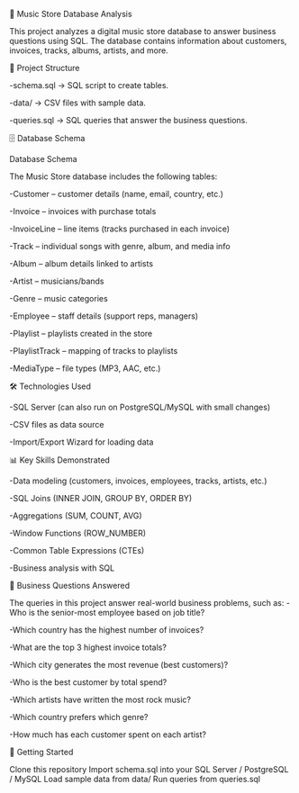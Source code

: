 🎵 Music Store Database Analysis

This project analyzes a digital music store database to answer business questions using SQL. The database contains information about customers, invoices, tracks, albums, artists, and more.

📂 Project Structure

-schema.sql → SQL script to create tables.

-data/ → CSV files with sample data.

-queries.sql → SQL queries that answer the business questions.

🗄️ Database Schema

Database Schema

The Music Store database includes the following tables:

-Customer – customer details (name, email, country, etc.)

-Invoice – invoices with purchase totals

-InvoiceLine – line items (tracks purchased in each invoice)

-Track – individual songs with genre, album, and media info

-Album – album details linked to artists

-Artist – musicians/bands

-Genre – music categories

-Employee – staff details (support reps, managers)

-Playlist – playlists created in the store

-PlaylistTrack – mapping of tracks to playlists

-MediaType – file types (MP3, AAC, etc.)

🛠️ Technologies Used

-SQL Server (can also run on PostgreSQL/MySQL with small changes)

-CSV files as data source

-Import/Export Wizard for loading data

📊 Key Skills Demonstrated

-Data modeling (customers, invoices, employees, tracks, artists, etc.)

-SQL Joins (INNER JOIN, GROUP BY, ORDER BY)

-Aggregations (SUM, COUNT, AVG)

-Window Functions (ROW_NUMBER)

-Common Table Expressions (CTEs)

-Business analysis with SQL

🚀 Business Questions Answered

The queries in this project answer real-world business problems, such as: -Who is the senior-most employee based on job title?

-Which country has the highest number of invoices?

-What are the top 3 highest invoice totals?

-Which city generates the most revenue (best customers)?

-Who is the best customer by total spend?

-Which artists have written the most rock music?

-Which country prefers which genre?

-How much has each customer spent on each artist?

🚀 Getting Started

Clone this repository Import schema.sql into your SQL Server / PostgreSQL / MySQL Load sample data from data/ Run queries from queries.sql

